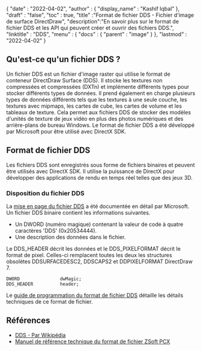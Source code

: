 {
  "date" : "2022-04-02",
  "author" : {
    "display_name" : "Kashif Iqbal"
},
  "draft" : "false",
  "toc" : true,
  "title" :"Format de fichier DDS - Fichier d'image de surface DirectDraw",
  "description":"En savoir plus sur le format de fichier DDS et les API qui peuvent créer et ouvrir des fichiers DDS.",
  "linktitle" : "DDS",
  "menu" : {
    "docs" : {
      "parent" : "image"
}
},
  "lastmod" : "2022-04-02"
}

## Qu'est-ce qu'un fichier DDS ?

Un fichier DDS est un fichier d'image raster qui utilise le format de conteneur DirectDraw Surface (DDS). Il stocke les textures non compressées et compressées (DXTn) et implémente différents types pour stocker différents types de données. Il prend également en charge plusieurs types de données différents tels que les textures à une seule couche, les textures avec mipmaps, les cartes de cube, les cartes de volume et les tableaux de texture. Cela permet aux fichiers DDS de stocker des modèles d'unités de texture de jeux vidéo en plus des photos numériques et des arrière-plans de bureau Windows. Le format de fichier DDS a été développé par Microsoft pour être utilisé avec DirectX SDK.

## Format de fichier DDS

Les fichiers DDS sont enregistrés sous forme de fichiers binaires et peuvent être utilisés avec DirectX SDK. Il utilise la puissance de DirectX pour développer des applications de rendu en temps réel telles que des jeux 3D.

### Disposition du fichier DDS

La [mise en page du fichier DDS](https://learn.microsoft.com/en-us/windows/win32/direct3ddds/dx-graphics-dds-pguide#dds-file-layout) a été documentée en détail par Microsoft. Un fichier DDS binaire contient les informations suivantes.

* Un DWORD (numéro magique) contenant la valeur de code à quatre caractères 'DDS' (0x20534444).
* Une description des données dans le fichier.

Le DDS_HEADER décrit les données et le DDS_PIXELFORMAT décrit le format de pixel. Celles-ci remplacent toutes les deux les structures obsolètes DDSURFACEDESC2, DDSCAPS2 et DDPIXELFORMAT DirectDraw 7.

```
DWORD               dwMagic;
DDS_HEADER          header;
```

Le [guide de programmation du format de fichier DDS](https://learn.microsoft.com/en-us/windows/win32/direct3ddds/dx-graphics-dds-pguide) détaille les détails techniques de ce format de fichier.

## Références

* [DDS - Par Wikipédia](https://en.wikipedia.org/wiki/DirectDraw_Surface)
* [Manuel de référence technique du format de fichier ZSoft PCX](http://qzx.com/pc-gpe/pcx.txt)

